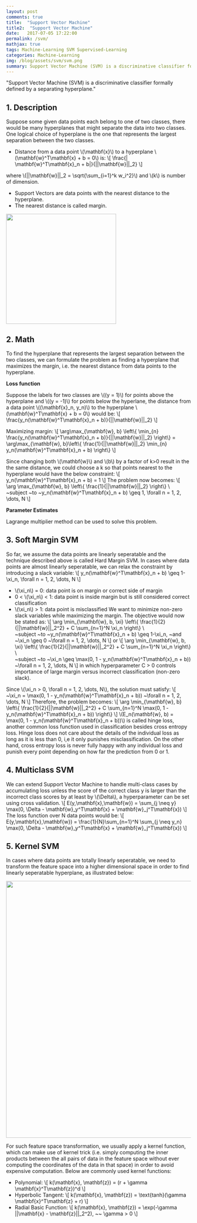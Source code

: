 ```yaml
---
layout: post
comments: true
title:  "Support Vector Machine"
title2:  "Support Vector Machine"
date:   2017-07-05 17:22:00
permalink: /svm/
mathjax: true
tags: Machine-Learning SVM Supervised-Learning
categories: Machine-Learning
img: /blog/assets/svm/svm.png
summary: Support Vector Machine (SVM) is a discriminative classifier formally defined by a separating hyperplane...
---
```



"Support Vector Machine (SVM) is a discriminative classifier formally defined by a separating hyperplane."

## 1. Description
Suppose some given data points each belong to one of two classes, there would be many hyperplanes that might separate the data into two classes. One logical choice of hyperplane is the one that represents the largest separation between the two classes.
* Distance from a data point \\(\mathbf{x}\\) to a hyperplane \\(\mathbf{w}^T\mathbf{x} + b = 0\\) is:
\\[
\frac{\| \mathbf{w}^T\mathbf{x}\_n + b\|}{\|\|\mathbf{w}\|\|_2}
\\]

where \\(\|\|\mathbf{w}\|\|\_2 = \sqrt{\sum_{i=1}^k w_i^2}\\) and \\(k\\) is number of dimension.
* Support Vectors are data points with the nearest distance to the hyperplane.
* The nearest distance is called margin.

<div class="imgcap">
<div >
    <img src="/blog/assets/svm/svm.png" width = "300">
</div>
</div>

## 2. Math
To find the hyperplane that represents the largest separation between the two classes, we can formulate the problem as finding a hyperplane that maximizes the margin, i.e. the nearest distance from data points to the hyperplane. 

__Loss function__

Suppose the labels for two classes are \\((y = 1)\\) for points above the hyperplane and \\((y = -1)\\) for points below the hyperlane, the distance from a data point \\((\mathbf{x}\_n, y_n)\\) to the hyperplane \\(\mathbf{w}^T\mathbf{x} + b = 0\\) would be:
\\[
\frac{y_n(\mathbf{w}^T\mathbf{x}\_n + b)}{\|\|\mathbf{w}\|\|_2}
\\]

Maximizing margin:
\\[
\arg\max_{\mathbf{w}, b} \left\\{
    \min_{n} \frac{y\_n(\mathbf{w}^T\mathbf{x}\_n + b)}{\|\|\mathbf{w}\|\|\_2} 
\right\\}
= \arg\max_{\mathbf{w}, b}\left\\{
    \frac{1}{\|\|\mathbf{w}\|\|\_2} \min_{n} y\_n(\mathbf{w}^T\mathbf{x}\_n + b)
\right\\}
\\]

Since changing both \\(\mathbf{w}\\) and \\(b\\) by a factor of k>0 result in the the same distance, we could choose a k so that points nearest to the hyperplane would have the below constraint:
\\[
y\_n(\mathbf{w}^T\mathbf{x}\_n + b) = 1
\\]
The problem now becomes:
\\[
\arg \max_{\mathbf{w}, b} \left\\{ \frac{1}{\|\|\mathbf{w}\|\|_2} \right\\} \\\
~subject ~to ~y\_n(\mathbf{w}^T\mathbf{x}\_n + b) \geq 1, \forall n = 1, 2, \dots, N
\\]

__Parameter Estimates__

Lagrange multiplier method can be used to solve this problem.

## 3. Soft Margin SVM
So far, we assume the data points are linearly seperatable and the technique described above is called Hard Margin SVM. In cases where data points are almost linearly seperatable, we can relax the constraint by introducing a slack variable:
\\[
y\_n(\mathbf{w}^T\mathbf{x}\_n + b) \geq 1-\xi_n, \forall n = 1, 2, \dots, N
\\]
* \\(\xi_n\\) = 0: data point is on margin or correct side of margin
* 0 < \\(\xi_n\\) < 1: data point is inside margin but is still considered correct classification
* \\(\xi_n\\) > 1: data point is misclassified
We want to minimize non-zero slack variables while maximizing the margin. The objective would now be stated as:
\\[
\arg \min_{\mathbf{w}, b, \xi} \left\\{ \frac{1}{2}{\|\|\mathbf{w}\|\|\_2^2} + C \sum_{n=1}^N \xi\_n \right\\} \\\
~subject ~to ~y\_n(\mathbf{w}^T\mathbf{x}\_n + b) \geq 1-\xi_n, ~and ~\xi_n \geq 0 ~\forall n = 1, 2, \dots, N
\\]
or
\\[
\arg \min_{\mathbf{w}, b, \xi} \left\\{ \frac{1}{2}{\|\|\mathbf{w}\|\|\_2^2} + C \sum_{n=1}^N \xi\_n \right\\} \\\
~subject ~to ~\xi_n \geq \max(0, 1 - y\_n(\mathbf{w}^T\mathbf{x}\_n + b)) ~\forall n = 1, 2, \dots, N
\\]
in which hyperparameter C > 0 controls importance of large margin versus incorrect classification (non-zero slack).

Since \\(\xi_n > 0, \forall n = 1, 2, \dots, N\\), the solution must satisfy:
\\[
~\xi_n = \max(0, 1 - y\_n(\mathbf{w}^T\mathbf{x}\_n + b)) ~\forall n = 1, 2, \dots, N
\\]
Therefore, the problem becomes:
\\[
\arg \min_{\mathbf{w}, b} \left\\{ \frac{1}{2}{\|\|\mathbf{w}\|\|\_2^2} + C \sum_{n=1}^N \max(0, 1 - y_n(\mathbf{w}^T\mathbf{x}\_n + b)) \right\\}
\\]
\\(E_n(\mathbf{w}, b) = \max(0, 1 - y_n(\mathbf{w}^T\mathbf{x}\_n + b))\\) is called hinge loss, another common loss function used in classification besides cross entropy loss. Hinge loss does not care about the details of the individual loss as long as it is less than 0, i,e it only punishes misclassification. On the other hand, cross entropy loss is never fully happy with any individual loss and punish every point depending on how far the prediction from 0 or 1.

## 4. Multiclass SVM
We can extend Support Vector Machine to handle multi-class cases by accumulating loss unless the score of the correct class y is larger than the incorrect class scores by at least by \\(\Delta\\), a hyperparameter can be set using cross validation.
\\[
E(y,\mathbf{x},\mathbf{w}) = \sum_{j \neq y} \max(0, \Delta - \mathbf{w}\_y^T\mathbf{x} + \mathbf{w}\_j^T\mathbf{x})
\\]
The loss function over N data points would be:
\\[
E(y,\mathbf{x},\mathbf{w}) = \frac{1}{N}\sum_{n=1}^N \sum\_{j \neq y_n} \max(0, \Delta - \mathbf{w}\_y^T\mathbf{x} + \mathbf{w}\_j^T\mathbf{x})
\\]

## 5. Kernel SVM
In cases where data points are totally linearly seperatable, we need to transform the feature space into a higher dimensional space in order to find linearly seperatable hyperplane, as illustrated below:
<div class="imgcap">
<div >
    <img src="/blog/assets/svm/kernel.png" width = "700">
</div>
</div>

For such feature space transformation, we usually apply a kernel function, which can make use of kernel trick (i.e. simply computing the inner products between the all pairs of data in the feature space without ever computing the coordinates of the data in that space) in order to avoid expensive computation. Below are commonly used kernel functions:
* Polynomial:
\\[
k(\mathbf{x}, \mathbf{z}) = (r + \gamma \mathbf{x}^T\mathbf{z})^d
\\]
* Hyperbolic Tangent:
\\[
k(\mathbf{x}, \mathbf{z}) = \text{tanh}(\gamma \mathbf{x}^T\mathbf{z} + r)
\\]
* Radial Basic Function:
\\[
k(\mathbf{x}, \mathbf{z}) = \exp(-\gamma \|\|\mathbf{x} - \mathbf{z}\|\|_2^2), ~~ \gamma > 0
\\]

<!--
## 6. Further thought
Some interesting comparison of Neural Network and Support Vector Machine:
|Characterestics |    Neural Networks     | Support Vector Machine |
|----------------|------------------------|------------------------|
|Classify linearly separatable data | Perceptron Learning Algorithm | Hard Margin SVM |
|Classify almost linearly separatable data | Logistics Regression | Soft Margin SVM |
|Classify non linearly separatable data | Multilayer perceptron  | Kernel SVM
|Loss function | Cross Entropy loss | Hinge loss
|Strength | Learn feature representation | Achieve global minimum
-->
